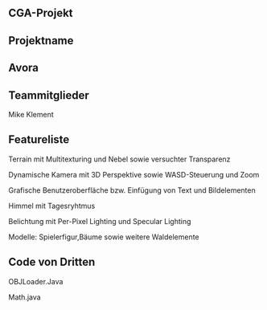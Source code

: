 CGA-Projekt
----------
Projektname
-----------
Avora 
-----------

Teammitglieder
-------------
Mike Klement

Featureliste
------------

Terrain mit Multitexturing und Nebel sowie versuchter Transparenz 

Dynamische Kamera mit 3D Perspektive sowie WASD-Steuerung und Zoom

Grafische Benutzeroberfläche bzw. Einfügung von Text und Bildelementen

Himmel mit Tagesryhtmus 

Belichtung mit Per-Pixel Lighting und Specular Lighting 

Modelle: Spielerfigur,Bäume sowie weitere Waldelemente

Code von Dritten
----------------
OBJLoader.Java

Math.java 




